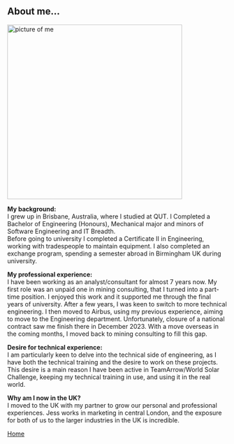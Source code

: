 ## About me...

<img src="./../../imgs/personal-pic.jpeg" alt="picture of me" height="400">


**My background:**<br>
I grew up in Brisbane, Australia, where I studied at QUT. 
I Completed a Bachelor of Engineering (Honours), Mechanical major and minors of Software Engineering and IT Breadth. <br>
Before going to university I completed a Certificate II in Engineering, working with tradespeople to maintain equipment. 
I also completed an exchange program, spending a semester abroad in Birmingham UK during university. 
<br>

**My professional experience:**<br>
I have been working as an analyst/consultant for almost 7 years now. 
My first role was an unpaid one in mining consulting, that I turned into a part-time position. I enjoyed this work and it supported me through the final years of university. 
After a few years, I was keen to switch to more technical engineering. I then moved to Airbus, using my previous experience, aiming to move to the Engineering department. 
Unfortunately, closure of a national contract saw me finish there in December 2023. With a move overseas in the coming months, I moved back to mining consulting to fill this gap. 
<br>

**Desire for technical experience:**<br>
I am particularly keen to delve into the technical side of engineering, as I have both the technical training and the desire to work on these projects. 
This desire is a main reason I have been active in TeamArrow/World Solar Challenge, keeping my technical training in use, and using it in the real world. 
<br>

**Why am I now in the UK?**<br>
I moved to the UK with my partner to grow our personal and professional experiences. 
Jess works in marketing in central London, and the exposure for both of us to the larger industries in the UK is incredible. 
<br>


[Home](./..)
